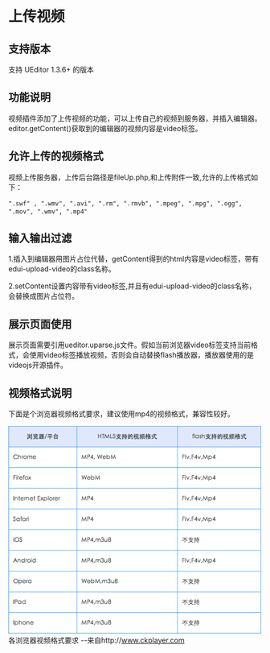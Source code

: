 # 上传视频

## 支持版本 ##

支持 UEditor 1.3.6+ 的版本

## 功能说明 ##

视频插件添加了上传视频的功能，可以上传自己的视频到服务器，并插入编辑器。editor.getContent()获取到的编辑器的视频内容是video标签。

## 允许上传的视频格式 ##
视频上传服务器，上传后台路径是fileUp.php,和上传附件一致,允许的上传格式如下：
```
".swf" , ".wmv", ".avi", ".rm", ".rmvb", ".mpeg", ".mpg", ".ogg", ".mov", ".wmv", ".mp4"
```

## 输入输出过滤

1.插入到编辑器用图片占位代替，getContent得到的html内容是video标签，带有edui-upload-video的class名称。

2.setContent设置内容带有video标签,并且有edui-upload-video的class名称，会替换成图片占位符。

## 展示页面使用 ##

展示页面需要引用ueditor.uparse.js文件。假如当前浏览器video标签支持当前格式，会使用video标签播放视频，否则会自动替换flash播放器，播放器使用的是videojs开源插件。

## 视频格式说明 ##

下面是个浏览器视频格式要求，建议使用mp4的视频格式，兼容性较好。

![各浏览器视频格式要求](images/video.png)
各浏览器视频格式要求 --来自http://www.ckplayer.com